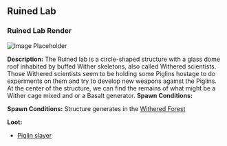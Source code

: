 ﻿## Ruined Lab

### Ruined Lab Render
![Image Placeholder](https://static.miraheze.org/stardustlabswiki/0/0a/Ruined_lab.png)

**Description:**
The Ruined lab is a circle-shaped structure with a glass dome roof inhabited by buffed Wither skeletons, also called Withered scientists. Those Withered scientists seem to be holding some Piglins hostage to do experiments on them and try to develop new weapons against the Piglins. At the center of the structure, we can find the remains of what might be a Wither cage mixed and or a Basalt generator. **Spawn Conditions:**

**Spawn Conditions:**
Structure generates in the [Withered Forest](witherforest)

**Loot:**
- [Piglin slayer](piglinslayer)